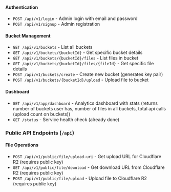 #### Authentication

- `POST /api/v1/login` - Admin login with email and password
- `POST /api/v1/signup` - Admin registration

#### Bucket Management

- `GET /api/v1/buckets` - List all buckets
- `GET /api/v1/buckets/{bucketId}` - Get specific bucket details
- `GET /api/v1/buckets/{bucketId}/files` - List files in bucket
- `GET /api/v1/buckets/{bucketId}/files/{fileId}` - Get specific file details
- `POST /api/v1/buckets/create` - Create new bucket (generates key pair)
- `POST /api/v1/buckets/{bucketId}/upload` - Upload file to bucket

#### Dashboard

- `GET /api/v1/app/dashboard` - Analytics dashboard with stats (returns number of buckets user has, number of files in all buckets, total api calls (upload count on buckets))
- `GET /status` - Service health check (already done)

### Public API Endpoints (`/api`)

#### File Operations

- `POST /api/v1/public/file/upload-uri` - Get upload URL for Cloudflare R2 (requires public key)
- `GET /api/v1/public/file/download` - Get download URL from Cloudflare R2 (requires public key)
- `POST /api/v1/public/file/upload` - Upload file to Cloudflare R2 (requires public key)
